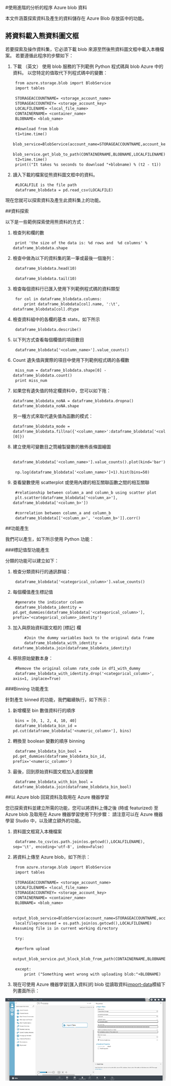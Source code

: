 <properties 
    pageTitle="處理與進階分析的 Azure blob 資料 |Microsoft Azure" 
    description="在 Azure Blob 存放區中的程序資料。" 
    services="machine-learning,storage" 
    documentationCenter="" 
    authors="bradsev" 
    manager="jhubbard" 
    editor="cgronlun" />

<tags 
    ms.service="machine-learning" 
    ms.workload="data-services" 
    ms.tgt_pltfrm="na" 
    ms.devlang="na" 
    ms.topic="article" 
    ms.date="09/19/2016"
    ms.author="fashah;garye;bradsev" /> 

#<a name="heading"></a>使用進階的分析的程序 Azure blob 資料

本文件涵蓋探索資料及產生的資料儲存在 Azure Blob 存放區中的功能。 

## <a name="load-the-data-into-a-pandas-data-frame"></a>將資料載入熊資料圖文框
若要探索及操作資料集，它必須下載 blob 來源至然後熊資料圖文框中載入本機檔案。 若要遵循此程序的步驟如下：

1. 下載 （英文） 使用 blob 服務的下列範例 Python 程式碼與 blob Azure 中的資料。 以您特定的值取代下列程式碼中的變數： 

        from azure.storage.blob import BlobService
        import tables
        
        STORAGEACCOUNTNAME= <storage_account_name>
        STORAGEACCOUNTKEY= <storage_account_key>
        LOCALFILENAME= <local_file_name>        
        CONTAINERNAME= <container_name>
        BLOBNAME= <blob_name>

        #download from blob
        t1=time.time()
        blob_service=BlobService(account_name=STORAGEACCOUNTNAME,account_key=STORAGEACCOUNTKEY)
        blob_service.get_blob_to_path(CONTAINERNAME,BLOBNAME,LOCALFILENAME)
        t2=time.time()
        print(("It takes %s seconds to download "+blobname) % (t2 - t1))


2. 讀入下載的檔案從熊資料圖文框中的資料。

        #LOCALFILE is the file path 
        dataframe_blobdata = pd.read_csv(LOCALFILE)

現在您就可以探索資料及產生此資料集上的功能。


##<a name="blob-dataexploration"></a>資料探索

以下是一些範例探索使用熊資料的方式：

1. 檢查列和欄的數 

        print 'the size of the data is: %d rows and  %d columns' % dataframe_blobdata.shape

2. 檢查中做為以下的資料集的第一筆或最後一個幾列：

        dataframe_blobdata.head(10)
        
        dataframe_blobdata.tail(10)

3. 檢查每個資料行已匯入使用下列範例程式碼的資料類型
    
        for col in dataframe_blobdata.columns:
            print dataframe_blobdata[col].name, ':\t', dataframe_blobdata[col].dtype

4. 檢查資料組中的各欄的基本 stats，如下所示
 
        dataframe_blobdata.describe()
    
5. 以下列方式查看每個欄值的項目數目

        dataframe_blobdata['<column_name>'].value_counts()

6. Count 遺失值與實際的項目中使用下列範例程式碼的各欄數

        miss_num = dataframe_blobdata.shape[0] - dataframe_blobdata.count()
        print miss_num
     
7.  如果您有遺失值的特定欄資料中，您可以如下拖：

        dataframe_blobdata_noNA = dataframe_blobdata.dropna()
        dataframe_blobdata_noNA.shape

    另一種方式來取代遺失值為函數的模式：
    
        dataframe_blobdata_mode = dataframe_blobdata.fillna({'<column_name>':dataframe_blobdata['<column_name>'].mode()[0]})        

8. 建立使用可變數目之筒繪製變數的散佈長條圖繪圖 
    
        dataframe_blobdata['<column_name>'].value_counts().plot(kind='bar')
        
        np.log(dataframe_blobdata['<column_name>']+1).hist(bins=50)
    
9. 查看變數使用 scatterplot 或使用內建的相互關聯函數之間的相互關聯

        #relationship between column_a and column_b using scatter plot
        plt.scatter(dataframe_blobdata['<column_a>'], dataframe_blobdata['<column_b>'])
        
        #correlation between column_a and column_b
        dataframe_blobdata[['<column_a>', '<column_b>']].corr()
    
    
##<a name="blob-featuregen"></a>功能產生
    
我們可以產生，如下所示使用 Python 功能：

###<a name="blob-countfeature"></a>標記值型功能產生

分類的功能可以建立如下：

1. 檢查分類資料行的通訊群組：
    
        dataframe_blobdata['<categorical_column>'].value_counts()

2. 每個欄值產生標記值

        #generate the indicator column
        dataframe_blobdata_identity = pd.get_dummies(dataframe_blobdata['<categorical_column>'], prefix='<categorical_column>_identity')

3. 加入與原始資料圖文框的 [標記] 欄 
 
            #Join the dummy variables back to the original data frame
            dataframe_blobdata_with_identity = dataframe_blobdata.join(dataframe_blobdata_identity)

4. 移除原始變數本身：

        #Remove the original column rate_code in df1_with_dummy
        dataframe_blobdata_with_identity.drop('<categorical_column>', axis=1, inplace=True)
    
###<a name="blob-binningfeature"></a>Binning 功能產生

針對產生 binned 的功能，我們繼續執行，如下所示：

1. 新增欄至 bin 數值資料行的順序
 
        bins = [0, 1, 2, 4, 10, 40]
        dataframe_blobdata_bin_id = pd.cut(dataframe_blobdata['<numeric_column>'], bins)
        
2. 轉換至 boolean 變數的順序 binning

        dataframe_blobdata_bin_bool = pd.get_dummies(dataframe_blobdata_bin_id, prefix='<numeric_column>')
    
3. 最後，回到原始資料圖文框加入虛設變數

        dataframe_blobdata_with_bin_bool = dataframe_blobdata.join(dataframe_blobdata_bin_bool) 


##<a name="sql-featuregen"></a>以 Azure blob 回寫資料及取用在 Azure 機器學習

您已探索資料並建立所需的功能，您可以將資料上傳之後 (時或 featurized) 至 Azure blob 及取用在 Azure 機器學習使用下列步驟： 請注意可以在 Azure 機器學習 Studio 中，以及建立額外的功能。 
1. 資料圖文框寫入本機檔案

        dataframe.to_csv(os.path.join(os.getcwd(),LOCALFILENAME), sep='\t', encoding='utf-8', index=False)

2. 將資料上傳至 Azure blob，如下所示：

        from azure.storage.blob import BlobService
        import tables

        STORAGEACCOUNTNAME= <storage_account_name>
        LOCALFILENAME= <local_file_name>
        STORAGEACCOUNTKEY= <storage_account_key>
        CONTAINERNAME= <container_name>
        BLOBNAME= <blob_name>

        output_blob_service=BlobService(account_name=STORAGEACCOUNTNAME,account_key=STORAGEACCOUNTKEY)    
        localfileprocessed = os.path.join(os.getcwd(),LOCALFILENAME) #assuming file is in current working directory
        
        try:
       
        #perform upload
        output_blob_service.put_block_blob_from_path(CONTAINERNAME,BLOBNAME,localfileprocessed)
        
        except:         
            print ("Something went wrong with uploading blob:"+BLOBNAME)

3. 現在可使用 Azure 機器學習[匯入資料]的 blob 從讀取資料[import-data]模組下列畫面所示：
 
![讀取者 blob][1]

[1]: ./media/machine-learning-data-science-process-data-blob/reader_blob.png


<!-- Module References -->
[import-data]: https://msdn.microsoft.com/library/azure/4e1b0fe6-aded-4b3f-a36f-39b8862b9004/
 
